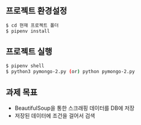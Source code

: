 ## 프로젝트 환경설정

```bash
$ cd 현재 프로젝트 폴더
$ pipenv install
```

## 프로젝트 실행

```bash
$ pipenv shell
$ python3 pymongo-2.py (or) python pymongo-2.py
```

## 과제 목표

- BeautifulSoup을 통한 스크래핑 데이터를 DB에 저장
- 저장된 데이터에 조건을 걸어서 검색
